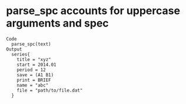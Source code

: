 # parse_spc accounts for uppercase arguments and spec

    Code
      parse_spc(text)
    Output
      series{
        title = "xyz"
        start = 2014.01
        period = 12
        save = (A1 B1)
        print = BRIEF
        name = "abc"
        file = "path/to/file.dat"
      } 

